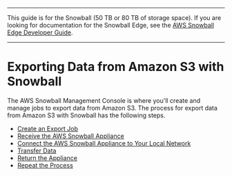 --------

This guide is for the Snowball \(50 TB or 80 TB of storage space\)\. If you are looking for documentation for the Snowball Edge, see the [AWS Snowball Edge Developer Guide](http://docs.aws.amazon.com/snowball/latest/developer-guide/whatisedge.html)\.

--------

# Exporting Data from Amazon S3 with Snowball<a name="create-export-job-steps"></a>

The AWS Snowball Management Console is where you'll create and manage jobs to export data from Amazon S3\. The process for export data from Amazon S3 with Snowball has the following steps\.


+ [Create an Export Job](create-export-job.md)
+ [Receive the AWS Snowball Appliance](receive-export.md)
+ [Connect the AWS Snowball Appliance to Your Local Network](export-connect.md)
+ [Transfer Data](transfer-export.md)
+ [Return the Appliance](return-export.md)
+ [Repeat the Process](repeat.md)